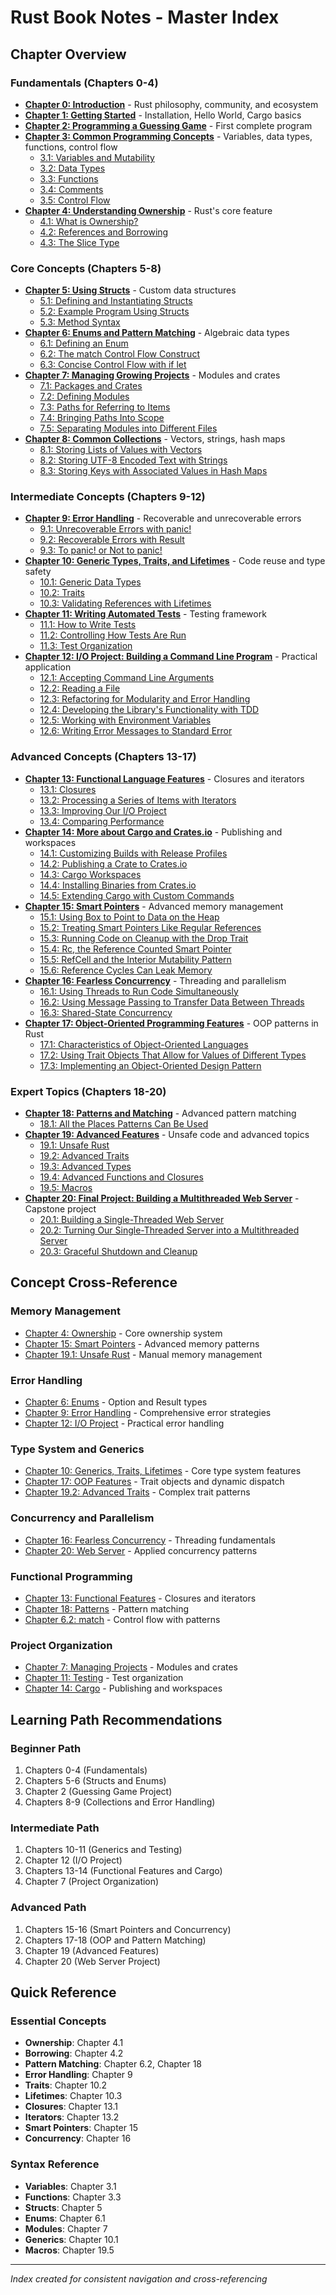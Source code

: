 # Rust Book Notes - Master Index

## Chapter Overview

### Fundamentals (Chapters 0-4)
- **[Chapter 0: Introduction](chapter-00.md)** - Rust philosophy, community, and ecosystem
- **[Chapter 1: Getting Started](chapter-01.md)** - Installation, Hello World, Cargo basics
- **[Chapter 2: Programming a Guessing Game](chapter-02.md)** - First complete program
- **[Chapter 3: Common Programming Concepts](chapter-03.md)** - Variables, data types, functions, control flow
  - [3.1: Variables and Mutability](chapter-03-01.md)
  - [3.2: Data Types](chapter-03-02.md) 
  - [3.3: Functions](chapter-03-03.md)
  - [3.4: Comments](chapter-03-04.md)
  - [3.5: Control Flow](chapter-03-05.md)
- **[Chapter 4: Understanding Ownership](chapter-04.md)** - Rust's core feature
  - [4.1: What is Ownership?](chapter-04-01.md)
  - [4.2: References and Borrowing](chapter-04-02.md)
  - [4.3: The Slice Type](chapter-04-03.md)

### Core Concepts (Chapters 5-8)
- **[Chapter 5: Using Structs](chapter-05.md)** - Custom data structures
  - [5.1: Defining and Instantiating Structs](chapter-05-01.md)
  - [5.2: Example Program Using Structs](chapter-05-02.md)
  - [5.3: Method Syntax](chapter-05-03.md)
- **[Chapter 6: Enums and Pattern Matching](chapter-06.md)** - Algebraic data types
  - [6.1: Defining an Enum](chapter-06-01.md)
  - [6.2: The match Control Flow Construct](chapter-06-02.md)
  - [6.3: Concise Control Flow with if let](chapter-06-03.md)
- **[Chapter 7: Managing Growing Projects](chapter-07.md)** - Modules and crates
  - [7.1: Packages and Crates](chapter-07-01.md)
  - [7.2: Defining Modules](chapter-07-02.md)
  - [7.3: Paths for Referring to Items](chapter-07-03.md)
  - [7.4: Bringing Paths Into Scope](chapter-07-04.md)
  - [7.5: Separating Modules into Different Files](chapter-07-05.md)
- **[Chapter 8: Common Collections](chapter-08.md)** - Vectors, strings, hash maps
  - [8.1: Storing Lists of Values with Vectors](chapter-08-01.md)
  - [8.2: Storing UTF-8 Encoded Text with Strings](chapter-08-02.md)
  - [8.3: Storing Keys with Associated Values in Hash Maps](chapter-08-03.md)

### Intermediate Concepts (Chapters 9-12)
- **[Chapter 9: Error Handling](chapter-09.md)** - Recoverable and unrecoverable errors
  - [9.1: Unrecoverable Errors with panic!](chapter-09-01.md)
  - [9.2: Recoverable Errors with Result](chapter-09-02.md)
  - [9.3: To panic! or Not to panic!](chapter-09-03.md)
- **[Chapter 10: Generic Types, Traits, and Lifetimes](chapter-10.md)** - Code reuse and type safety
  - [10.1: Generic Data Types](chapter-10-01.md)
  - [10.2: Traits](chapter-10-02.md)
  - [10.3: Validating References with Lifetimes](chapter-10-03.md)
- **[Chapter 11: Writing Automated Tests](chapter-11.md)** - Testing framework
  - [11.1: How to Write Tests](chapter-11-01.md)
  - [11.2: Controlling How Tests Are Run](chapter-11-02.md)
  - [11.3: Test Organization](chapter-11-03.md)
- **[Chapter 12: I/O Project: Building a Command Line Program](chapter-12.md)** - Practical application
  - [12.1: Accepting Command Line Arguments](chapter-12-01.md)
  - [12.2: Reading a File](chapter-12-02.md)
  - [12.3: Refactoring for Modularity and Error Handling](chapter-12-03.md)
  - [12.4: Developing the Library's Functionality with TDD](chapter-12-04.md)
  - [12.5: Working with Environment Variables](chapter-12-05.md)
  - [12.6: Writing Error Messages to Standard Error](chapter-12-06.md)

### Advanced Concepts (Chapters 13-17)
- **[Chapter 13: Functional Language Features](chapter-13.md)** - Closures and iterators
  - [13.1: Closures](chapter-13-01.md)
  - [13.2: Processing a Series of Items with Iterators](chapter-13-02.md)
  - [13.3: Improving Our I/O Project](chapter-13-03.md)
  - [13.4: Comparing Performance](chapter-13-04.md)
- **[Chapter 14: More about Cargo and Crates.io](chapter-14.md)** - Publishing and workspaces
  - [14.1: Customizing Builds with Release Profiles](chapter-14-01.md)
  - [14.2: Publishing a Crate to Crates.io](chapter-14-02.md)
  - [14.3: Cargo Workspaces](chapter-14-03.md)
  - [14.4: Installing Binaries from Crates.io](chapter-14-04.md)
  - [14.5: Extending Cargo with Custom Commands](chapter-14-05.md)
- **[Chapter 15: Smart Pointers](chapter-15.md)** - Advanced memory management
  - [15.1: Using Box<T> to Point to Data on the Heap](chapter-15-01.md)
  - [15.2: Treating Smart Pointers Like Regular References](chapter-15-02.md)
  - [15.3: Running Code on Cleanup with the Drop Trait](chapter-15-03.md)
  - [15.4: Rc<T>, the Reference Counted Smart Pointer](chapter-15-04.md)
  - [15.5: RefCell<T> and the Interior Mutability Pattern](chapter-15-05.md)
  - [15.6: Reference Cycles Can Leak Memory](chapter-15-06.md)
- **[Chapter 16: Fearless Concurrency](chapter-16.md)** - Threading and parallelism
  - [16.1: Using Threads to Run Code Simultaneously](chapter-16-01.md)
  - [16.2: Using Message Passing to Transfer Data Between Threads](chapter-16-02.md)
  - [16.3: Shared-State Concurrency](chapter-16-03.md)
- **[Chapter 17: Object-Oriented Programming Features](chapter-17.md)** - OOP patterns in Rust
  - [17.1: Characteristics of Object-Oriented Languages](chapter-17-01.md)
  - [17.2: Using Trait Objects That Allow for Values of Different Types](chapter-17-02.md)
  - [17.3: Implementing an Object-Oriented Design Pattern](chapter-17-03.md)

### Expert Topics (Chapters 18-20)
- **[Chapter 18: Patterns and Matching](chapter-18.md)** - Advanced pattern matching
  - [18.1: All the Places Patterns Can Be Used](chapter-18-01.md)
- **[Chapter 19: Advanced Features](chapter-19.md)** - Unsafe code and advanced topics
  - [19.1: Unsafe Rust](chapter-19-01.md)
  - [19.2: Advanced Traits](chapter-19-02.md)
  - [19.3: Advanced Types](chapter-19-03.md)
  - [19.4: Advanced Functions and Closures](chapter-19-04.md)
  - [19.5: Macros](chapter-19-05.md)
- **[Chapter 20: Final Project: Building a Multithreaded Web Server](chapter-20.md)** - Capstone project
  - [20.1: Building a Single-Threaded Web Server](chapter-20-01.md)
  - [20.2: Turning Our Single-Threaded Server into a Multithreaded Server](chapter-20-02.md)
  - [20.3: Graceful Shutdown and Cleanup](chapter-20-03.md)

## Concept Cross-Reference

### Memory Management
- [Chapter 4: Ownership](chapter-04.md) - Core ownership system
- [Chapter 15: Smart Pointers](chapter-15.md) - Advanced memory patterns
- [Chapter 19.1: Unsafe Rust](chapter-19-01.md) - Manual memory management

### Error Handling
- [Chapter 6: Enums](chapter-06.md) - Option and Result types
- [Chapter 9: Error Handling](chapter-09.md) - Comprehensive error strategies
- [Chapter 12: I/O Project](chapter-12.md) - Practical error handling

### Type System and Generics
- [Chapter 10: Generics, Traits, Lifetimes](chapter-10.md) - Core type system features
- [Chapter 17: OOP Features](chapter-17.md) - Trait objects and dynamic dispatch
- [Chapter 19.2: Advanced Traits](chapter-19-02.md) - Complex trait patterns

### Concurrency and Parallelism
- [Chapter 16: Fearless Concurrency](chapter-16.md) - Threading fundamentals
- [Chapter 20: Web Server](chapter-20.md) - Applied concurrency patterns

### Functional Programming
- [Chapter 13: Functional Features](chapter-13.md) - Closures and iterators
- [Chapter 18: Patterns](chapter-18.md) - Pattern matching
- [Chapter 6.2: match](chapter-06-02.md) - Control flow with patterns

### Project Organization
- [Chapter 7: Managing Projects](chapter-07.md) - Modules and crates
- [Chapter 11: Testing](chapter-11.md) - Test organization
- [Chapter 14: Cargo](chapter-14.md) - Publishing and workspaces

## Learning Path Recommendations

### Beginner Path
1. Chapters 0-4 (Fundamentals)
2. Chapters 5-6 (Structs and Enums)
3. Chapter 2 (Guessing Game Project)
4. Chapters 8-9 (Collections and Error Handling)

### Intermediate Path  
1. Chapters 10-11 (Generics and Testing)
2. Chapter 12 (I/O Project)
3. Chapters 13-14 (Functional Features and Cargo)
4. Chapter 7 (Project Organization)

### Advanced Path
1. Chapters 15-16 (Smart Pointers and Concurrency)
2. Chapters 17-18 (OOP and Pattern Matching)
3. Chapter 19 (Advanced Features)
4. Chapter 20 (Web Server Project)

## Quick Reference

### Essential Concepts
- **Ownership**: Chapter 4.1
- **Borrowing**: Chapter 4.2
- **Pattern Matching**: Chapter 6.2, Chapter 18
- **Error Handling**: Chapter 9
- **Traits**: Chapter 10.2
- **Lifetimes**: Chapter 10.3
- **Closures**: Chapter 13.1
- **Iterators**: Chapter 13.2
- **Smart Pointers**: Chapter 15
- **Concurrency**: Chapter 16

### Syntax Reference
- **Variables**: Chapter 3.1
- **Functions**: Chapter 3.3
- **Structs**: Chapter 5
- **Enums**: Chapter 6.1
- **Modules**: Chapter 7
- **Generics**: Chapter 10.1
- **Macros**: Chapter 19.5

---
*Index created for consistent navigation and cross-referencing*
